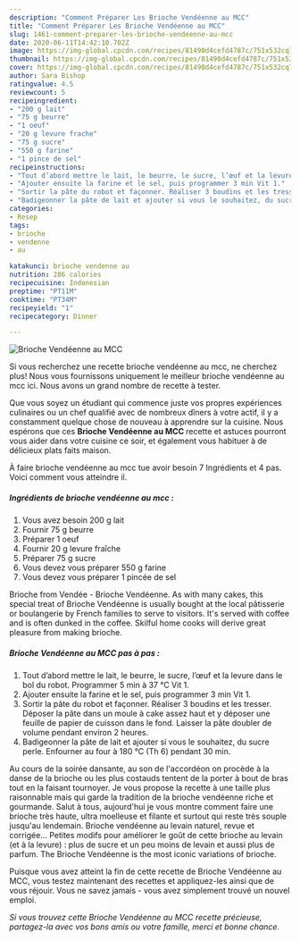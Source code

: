 ```yaml
---
description: "Comment Préparer Les Brioche Vendéenne au MCC"
title: "Comment Préparer Les Brioche Vendéenne au MCC"
slug: 1461-comment-preparer-les-brioche-vendeenne-au-mcc
date: 2020-06-11T14:42:10.702Z
image: https://img-global.cpcdn.com/recipes/81490d4cefd4787c/751x532cq70/brioche-vendeenne-au-mcc-photo-principale-de-la-recette.jpg
thumbnail: https://img-global.cpcdn.com/recipes/81490d4cefd4787c/751x532cq70/brioche-vendeenne-au-mcc-photo-principale-de-la-recette.jpg
cover: https://img-global.cpcdn.com/recipes/81490d4cefd4787c/751x532cq70/brioche-vendeenne-au-mcc-photo-principale-de-la-recette.jpg
author: Sara Bishop
ratingvalue: 4.5
reviewcount: 5
recipeingredient:
- "200 g lait"
- "75 g beurre"
- "1 oeuf"
- "20 g levure frache"
- "75 g sucre"
- "550 g farine"
- "1 pince de sel"
recipeinstructions:
- "Tout d’abord mettre le lait, le beurre, le sucre, l’œuf et la levure dans le bol du robot. Programmer 5 min à 37 °C Vit 1."
- "Ajouter ensuite la farine et le sel, puis programmer 3 min Vit 1."
- "Sortir la pâte du robot et façonner. Réaliser 3 boudins et les tresser. Déposer la pâte dans un moule à cake assez haut et y déposer une feuille de papier de cuisson dans le fond. Laisser la pâte doubler de volume pendant environ 2 heures."
- "Badigeonner la pâte de lait et ajouter si vous le souhaitez, du sucre perle. Enfourner au four à 180 °C (Th 6) pendant 30 min."
categories:
- Resep
tags:
- brioche
- vendenne
- au

katakunci: brioche vendenne au 
nutrition: 286 calories
recipecuisine: Indonesian
preptime: "PT11M"
cooktime: "PT34M"
recipeyield: "1"
recipecategory: Dinner

---
```



![Brioche Vendéenne au MCC](https://img-global.cpcdn.com/recipes/81490d4cefd4787c/751x532cq70/brioche-vendeenne-au-mcc-photo-principale-de-la-recette.jpg)

Si vous recherchez une recette brioche vendéenne au mcc, ne cherchez plus! Nous vous fournissons uniquement le meilleur brioche vendéenne au mcc ici. Nous avons un grand nombre de recette à tester.

Que vous soyez un étudiant qui commence juste vos propres expériences culinaires ou un chef qualifié avec de nombreux dîners à votre actif, il y a constamment quelque chose de nouveau à apprendre sur la cuisine. Nous espérons que ces <strong> Brioche Vendéenne au MCC </strong> recette et astuces pourront vous aider dans votre cuisine ce soir, et également vous habituer à de délicieux plats faits maison.

<!--inarticleads1-->

À faire brioche vendéenne au mcc tue avoir besoin 7 Ingrédients et 4 pas. Voici comment vous atteindre il.

##### Ingrédients de brioche vendéenne au mcc :

1. Vous avez besoin 200 g lait
1. Fournir 75 g beurre
1. Préparer 1 oeuf
1. Fournir 20 g levure fraîche
1. Préparer 75 g sucre
1. Vous devez vous préparer 550 g farine
1. Vous devez vous préparer 1 pincée de sel


Brioche from Vendée - Brioche Vendéenne. As with many cakes, this special treat of Brioche Vendéenne is usually bought at the local pâtisserie or boulangerie by French families to serve to visitors. It&#39;s served with coffee and is often dunked in the coffee. Skilful home cooks will derive great pleasure from making brioche. 

<!--inarticleads2-->

##### Brioche Vendéenne au MCC pas à pas :

1. Tout d’abord mettre le lait, le beurre, le sucre, l’œuf et la levure dans le bol du robot. Programmer 5 min à 37 °C Vit 1.
1. Ajouter ensuite la farine et le sel, puis programmer 3 min Vit 1.
1. Sortir la pâte du robot et façonner. Réaliser 3 boudins et les tresser. Déposer la pâte dans un moule à cake assez haut et y déposer une feuille de papier de cuisson dans le fond. Laisser la pâte doubler de volume pendant environ 2 heures.
1. Badigeonner la pâte de lait et ajouter si vous le souhaitez, du sucre perle. Enfourner au four à 180 °C (Th 6) pendant 30 min.


Au cours de la soirée dansante, au son de l&#39;accordéon on procède à la danse de la brioche ou les plus costauds tentent de la porter à bout de bras tout en la faisant tournoyer. Je vous propose la recette à une taille plus raisonnable mais qui garde la tradition de la brioche vendéenne riche et gourmande. Salut à tous, aujourd&#39;hui je vous montre comment faire une brioche très haute, ultra moelleuse et filante et surtout qui reste très souple jusqu&#39;au lendemain. Brioche vendéenne au levain naturel, revue et corrigée… Petites modifs pour améliorer le goût de cette brioche au levain (et à la levure) : plus de sucre et un peu moins de levain et aussi plus de parfum. The Brioche Vendéenne is the most iconic variations of brioche. 

<!--inarticleads1-->

<p>
Puisque vous avez atteint la fin de cette recette de Brioche Vendéenne au MCC, vous testez maintenant des recettes et appliquez-les ainsi que de vous réjouir. Vous ne savez jamais - vous avez simplement trouvé un nouvel emploi.
</p>

<p>
<i>Si vous trouvez cette Brioche Vendéenne au MCC recette précieuse, partagez-la avec vos bons amis ou votre famille, merci et bonne chance.</i>
</p>
